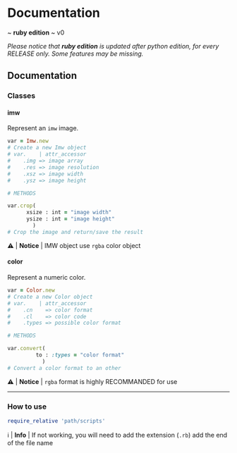 # Documentation
~ **ruby edition** ~ v0

*Please notice that **ruby edition** is updated after python edition, for every RELEASE only.* *Some features may be missing.*

## Documentation

### Classes

#### imw

Represent an `imw` image.

```ruby
var = Imw.new
# Create a new Imw object
# var.    | attr_accessor
#    .img => image array
#    .res => image resolution
#    .xsz => image width
#    .ysz => image height

# METHODS

var.crop(
      xsize : int = "image width"
      ysize : int = "image height"
        )
# Crop the image and return/save the result

```

⚠️ | **Notice** | IMW object use `rgba` color object

#### color

Represent a numeric color.

```ruby
var = Color.new
# Create a new Color object
# var.    | attr_accessor
#    .cn    => color format
#    .cl    => color code
#    .types => possible color format

# METHODS

var.convert(
         to : :types = "color format"
           )
# Convert a color format to an other
```

⚠️ | **Notice** | `rgba` format is highly RECOMMANDED for use

----
### How to use

```ruby
require_relative 'path/scripts'
```

ℹ️ | **Info** | If not working, you will need to add the extension (`.rb`) add the end of the file name
